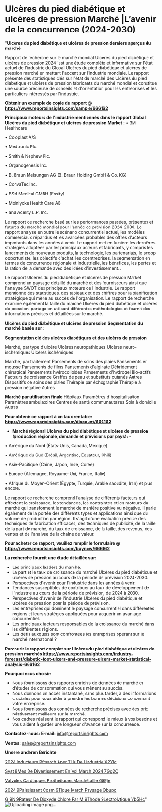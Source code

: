 # Ulcères du pied diabétique et ulcères de pression Marché |L’avenir de la concurrence (2024-2030)

"<strong>Ulcères du pied diabétique et ulcères de pression derniers aperçus du marché</strong>

Rapport de recherche sur le marché mondial Ulcères du pied diabétique et ulcères de pression 2024 'est une étude complète et informative sur l'état actuel de l'industrie du Global Ulcères du pied diabétique et ulcères de pression marché en mettant l'accent sur l'industrie mondiale. Le rapport présente des statistiques clés sur l'état du marché des Ulcères du pied diabétique et ulcères de pression fabricants du marché mondial et constitue une source précieuse de conseils et d'orientation pour les entreprises et les particuliers intéressés par l'industrie.

<strong>Obtenir un exemple de copie du rapport @ <a href=https://www.reportsinsights.com/sample/666162>https://www.reportsinsights.com/sample/666162</a></strong>

<strong>Principaux moteurs de l'industrie mentionnés dans le rapport Global Ulcères du pied diabétique et ulcères de pression Market</strong> :
• 3M Healthcare

• Coloplast A/S

• Medtronic Plc.

• Smith & Nephew Plc.

• Organogenesis Inc.

• B. Braun Melsungen AG (B. Braun Holding GmbH & Co. KG)

• ConvaTec Inc.

• BSN Medical GMBH (Essity)

• Molnlycke Health Care AB

• and Acelity L.P. Inc.

Le rapport de recherche basé sur les performances passées, présentes et futures du marché mondial pour l'année de prévision 2024-2030. Le rapport analyse en outre le scénario concurrentiel actuel, les modèles commerciaux répandus et les avancées probables des offres d'acteurs importants dans les années à venir. Le rapport met en lumière les dernières stratégies adoptées par les principaux acteurs et fabricants, y compris les lancements de nouveaux produits, la technologie, les partenariats, le scoop opportuniste, les objectifs d'achat, les coentreprises, la segmentation en termes de concurrence régionale et industrielle, les bénéfices, les pertes et la ration de la demande avec des idées d'investissement. .

Le rapport Ulcères du pied diabétique et ulcères de pression Market comprend un paysage détaillé du marché et des fournisseurs ainsi que l'analyse SWOT des principaux moteurs de l'industrie. Le rapport mentionne des statistiques, des tableaux et des chiffres pour la planification stratégique qui mène au succès de l'organisation. Le rapport de recherche examine également la taille du marché Ulcères du pied diabétique et ulcères de pression, partage en utilisant différentes méthodologies et fournit des informations précises et détaillées sur le marché.

<strong>Ulcères du pied diabétique et ulcères de pression Segmentation du marché basée sur :</strong>

<strong> Segmentation clé des ulcères diabétiques et des ulcères de pression: </strong>

Marché, par type d'ulcère
Ulcères neuropathiques
Ulcères neuro-ischémiques
Ulcères ischémiques

Marché, par traitement
Pansements de soins des plaies
Pansements en mousse
Pansements de films
Pansements d'alginate
Débridement chirurgical
Pansements hydrocolloïdes
Pansements d'hydrogel
Bio-actifs
Facteurs de croissance
Greffes de peau et substituts cutanés
Autres
Dispositifs de soins des plaies
Thérapie par échographie
Thérapie à pression négative
Autres

<strong> Marché par utilisation finale </strong>
Hôpitaux
Paramètres d'hospitalisation
Paramètres ambulatoires
Centres de santé communautaires
Soin à domicile
Autres

<strong>Pour obtenir ce rapport à un taux rentable: <a href=https://www.reportsinsights.com/discount/666162>https://www.reportsinsights.com/discount/666162</a></strong>
<ul>
  <li><strong>Marché régional Ulcères du pied diabétique et ulcères de pression (production régionale, demande et prévisions par pays): -</strong></li>
</ul>
• Amérique du Nord (États-Unis, Canada, Mexique)

• Amérique du Sud (Brésil, Argentine, Equateur, Chili)

• Asie-Pacifique (Chine, Japon, Inde, Corée)

• Europe (Allemagne, Royaume-Uni, France, Italie)

• Afrique du Moyen-Orient (Égypte, Turquie, Arabie saoudite, Iran) et plus encore.

Le rapport de recherche comprend l’analyse de différents facteurs qui affectent la croissance, les tendances, les contraintes et les moteurs du marché qui transforment le marché de manière positive ou négative. Il parle également de la portée des différents types et applications ainsi que du volume de production par région. Il s'agit d'une évaluation précise des techniques de fabrication efficaces, des techniques de publicité, de la taille de la part de marché, du taux de croissance, de la taille, des revenus, des ventes et de l'analyse de la chaîne de valeur.

<strong>Pour acheter ce rapport, veuillez remplir le formulaire @   <a href=https://www.reportsinsights.com/buynow/666162>https://www.reportsinsights.com/buynow/666162</a></strong>

<strong>La recherche fournit une étude détaillée sur:</strong>
<ul>
  <li>Les principaux leaders du marché.</li>
  <li>La part et le taux de croissance du marché Ulcères du pied diabétique et ulcères de pression au cours de la période de prévision 2024-2030.</li>
  <li>Perspectives d'avenir pour l'industrie dans les années à venir.</li>
  <li>Tendances susceptibles de contribuer au taux de développement de l'industrie au cours de la période de prévision, de 2024 à 2030.</li>
  <li>Perspectives d'avenir de l'industrie Ulcères du pied diabétique et ulcères de pression pour la période de prévision.</li>
  <li>Les entreprises qui dominent le paysage concurrentiel dans différentes régions et leurs stratégies appliquées pour acquérir un avantage concurrentiel.</li>
  <li>Les principaux facteurs responsables de la croissance du marché dans les différentes régions.</li>
  <li>Les défis auxquels sont confrontées les entreprises opérant sur le marché international ?</li>
</ul>

<strong>Parcourir le rapport complet sur Ulcères du pied diabétique et ulcères de pression marchés <a href=https://www.reportsinsights.com/industry-forecast/diabetic-foot-ulcers-and-pressure-ulcers-market-statistical-analysis-666162>https://www.reportsinsights.com/industry-forecast/diabetic-foot-ulcers-and-pressure-ulcers-market-statistical-analysis-666162</a></strong>

<strong>Pourquoi nous choisir:</strong>
<ul>
  <li>Nous fournissons des rapports enrichis de données de marché et d'études de consommation qui vous mènent au succès.</li>
  <li>Nous donnons un accès instantané, sans plus tarder, à des informations cruciales pour vous aider à prendre les bonnes décisions concernant votre entreprise.</li>
  <li>Nous fournissons des données de recherche précises avec des prix relativement meilleurs sur le marché.</li>
  <li>Nos cadres réalisent le rapport qui correspond le mieux à vos besoins et vous aident à garder une longueur d'avance sur la concurrence.</li>
</ul>
<strong>Contactez-nous:
</strong><strong>E-mail:</strong> <a href=mailto:info@reportsinsights.com>info@reportsinsights.com</a>

<strong>Ventes</strong>: <a href=mailto:sales@reportsinsights.com>sales@reportsinsights.com</a>

<strong>Unsere anderen Berichte</strong>

<a href=https://www.linkedin.com/pulse/2024-inducteurs-rfmarch%C3%A9-aper%C3%A7us-de-lindustrie-x2ylc/>2024 Inducteurs Rfmarch Aper 7Us De Lindustrie X2Ylc</a>

<a href=https://www.linkedin.com/pulse/syst%C3%A8mes-de-divertissement-en-vol-march%C3%A9-2024-7gg2c/>Syst 8Mes De Divertissement En Vol March 2024 7Gg2C</a>

<a href=https://www.linkedin.com/pulse/valvules-cardiaques-prothétiques-marchétaille-69eje/>Valvules Cardiaques Prothétiques Marchétaille 69Eje</a>

<a href=https://www.linkedin.com/pulse/2024-%C3%A9paississant-cosm%C3%A9tique-march%C3%A9-paysage-qbupc/>2024  9Paississant Cosm 9Tique March Paysage Qbupc</a>

<a href=https://www.linkedin.com/pulse/g%C3%A9n%C3%A9rateur-de-dioxyde-chlore-par-m%C3%A9thode-%C3%A9lectrolytique-vb5hc/>G 9N 9Rateur De Dioxyde Chlore Par M 9Thode  9Lectrolytique Vb5Hc</a>"
![Uploading image.png…]()
